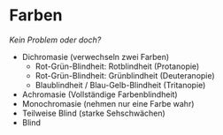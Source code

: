 # Farben

*Kein Problem oder doch?*

- Dichromasie (verwechseln zwei Farben)
  - Rot-Grün-Blindheit: Rotblindheit (Protanopie)
  - Rot-Grün-Blindheit: Grünblindheit (Deuteranopie)
  - Blaublindheit / Blau-Gelb-Blindheit (Tritanopie)
- Achromasie (Vollständige Farbenblindheit)
- Monochromasie (nehmen nur eine Farbe wahr)
- Teilweise Blind (starke Sehschwächen)
- Blind 
